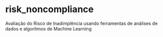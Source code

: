 # risk_noncompliance
Avaliação do Risco de Inadimplência usando ferramentas de análises de dados e algoritmos de Machine Learning
